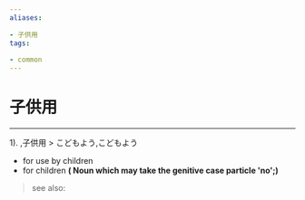 ```yaml
---
aliases:
    
- 子供用
tags:
    
- common
---
```


# 子供用
---
1).
,子供用 > こどもよう,こどもよう

- for use by children
- for children
**( Noun which may take the genitive case particle 'no';)**
> see also: 
            